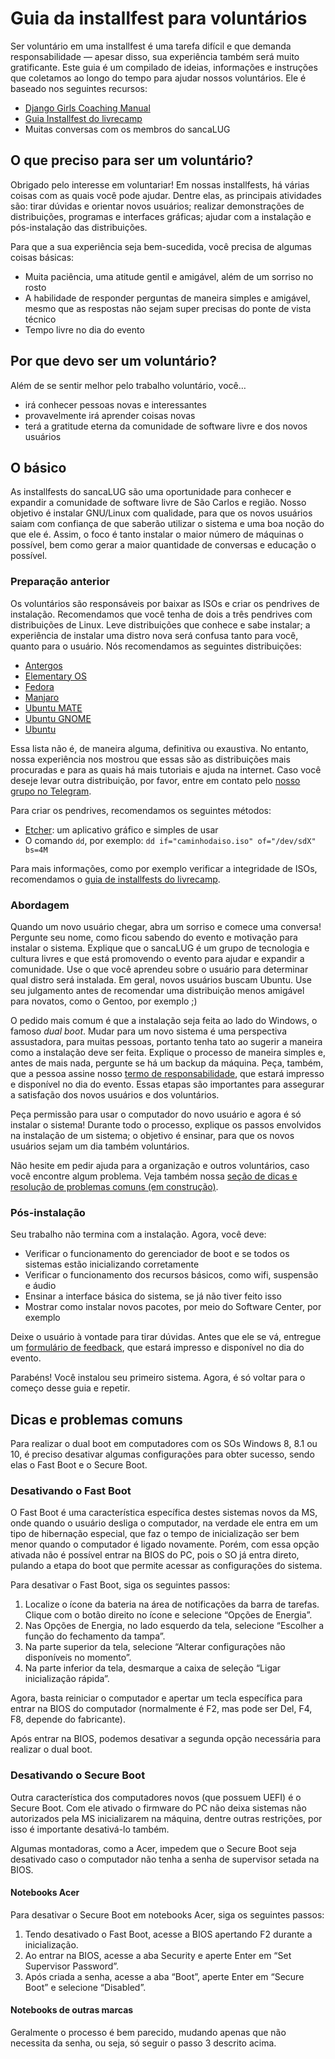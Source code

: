 # Guia da installfest para voluntários

Ser voluntário em uma installfest é uma tarefa difícil e que demanda
responsabilidade — apesar disso, sua experiência também será muito
gratificante. Este guia é um compilado de ideias, informações e instruções que
coletamos ao longo do tempo para ajudar nossos voluntários. Ele é baseado nos
seguintes recursos:

* [Django Girls Coaching Manual](https://coach.djangogirls.org/)
* [Guia Installfest do livrecamp](https://github.com/LivreCamp/documentos/wiki/Guia-Installfest)
* Muitas conversas com os membros do sancaLUG

## O que preciso para ser um voluntário?

Obrigado pelo interesse em voluntariar! Em nossas installfests, há várias
coisas com as quais você pode ajudar. Dentre elas, as principais atividades
são: tirar dúvidas e orientar novos usuários; realizar demonstrações de
distribuições, programas e interfaces gráficas; ajudar com a instalação e
pós-instalação das distribuições.

Para que a sua experiência seja bem-sucedida, você precisa de algumas coisas
básicas:

* Muita paciência, uma atitude gentil e amigável, além de um sorriso no rosto
* A habilidade de responder perguntas de maneira simples e amigável, mesmo que
  as respostas não sejam super precisas do ponte de vista técnico
* Tempo livre no dia do evento

## Por que devo ser um voluntário?

Além de se sentir melhor pelo trabalho voluntário, você…

* irá conhecer pessoas novas e interessantes
* provavelmente irá aprender coisas novas
* terá a gratitude eterna da comunidade de software livre e dos novos usuários

## O básico

As installfests do sancaLUG são uma oportunidade para conhecer e expandir a
comunidade de software livre de São Carlos e região. Nosso objetivo é instalar
GNU/Linux com qualidade, para que os novos usuários saiam com confiança de que
saberão utilizar o sistema e uma boa noção do que ele é. Assim, o foco é tanto
instalar o maior número de máquinas o possível, bem como gerar a maior
quantidade de conversas e educação o possível.

### Preparação anterior

Os voluntários são responsáveis por baixar as ISOs e criar os pendrives de
instalação. Recomendamos que você tenha de dois a três pendrives com
distribuições de Linux. Leve distribuições que conhece e sabe instalar; a
experiência de instalar uma distro nova será confusa tanto para você, quanto
para o usuário. Nós recomendamos as seguintes distribuições:

* [Antergos](https://antergos.com/)
* [Elementary OS](https://elementary.io/)
* [Fedora](https://getfedora.org/)
* [Manjaro](https://manjaro.org/)
* [Ubuntu MATE](https://ubuntu-mate.org/)
* [Ubuntu GNOME](https://ubuntugnome.org/)
* [Ubuntu](https://www.ubuntu.com/)

Essa lista não é, de maneira alguma, definitiva ou exaustiva. No entanto, nossa
experiência nos mostrou que essas são as distribuições mais procuradas e para
as quais há mais tutoriais e ajuda na internet. Caso você deseje levar outra
distribuição, por favor, entre em contato pelo [nosso grupo no
Telegram](https://t.me/sancaLUG).

Para criar os pendrives, recomendamos os seguintes métodos:

* [Etcher](https://etcher.io/): um aplicativo gráfico e simples de usar
* O comando `dd`, por exemplo: `dd if="caminhodaiso.iso" of="/dev/sdX" bs=4M`

Para mais informações, como por exemplo verificar a integridade de ISOs,
recomendamos o [guia de installfests do livrecamp][guia-livrecamp].

[guia-livrecamp]: https://github.com/LivreCamp/documentos/wiki/Guia-Installfest#verificando-integridade-da-iso

### Abordagem

Quando um novo usuário chegar, abra um sorriso e comece uma conversa! Pergunte
seu nome, como ficou sabendo do evento e motivação para instalar o sistema.
Explique que o sancaLUG é um grupo de tecnologia e cultura livres e que está
promovendo o evento para ajudar e expandir a comunidade. Use o que você
aprendeu sobre o usuário para determinar qual distro será instalada. Em geral,
novos usuários buscam Ubuntu. Use seu julgamento antes de recomendar uma
distribuição menos amigável para novatos, como o Gentoo, por exemplo ;)

O pedido mais comum é que a instalação seja feita ao lado do Windows, o famoso
_dual boot_. Mudar para um novo sistema é uma perspectiva assustadora, para
muitas pessoas, portanto tenha tato ao sugerir a maneira como a instalação deve
ser feita. Explique o processo de maneira simples e, antes de mais nada,
pergunte se há um backup da máquina. Peça, também, que a pessoa assine nosso
[termo de responsabilidade][termo-responsabilidade], que estará impresso e
disponível no dia do evento. Essas etapas são importantes para assegurar a
satisfação dos novos usuários e dos voluntários.

[termo-responsabilidade]: https://github.com/sancaLUG/documentos/raw/master/termo-responsabilidade.pdf

Peça permissão para usar o computador do novo usuário e agora é só instalar o
sistema! Durante todo o processo, explique os passos envolvidos na instalação
de um sistema; o objetivo é ensinar, para que os novos usuários sejam um dia
também voluntários.

Não hesite em pedir ajuda para a organização e outros voluntários, caso você
encontre algum problema. Veja também nossa [seção de dicas e resolução de
problemas comuns (em construção)](#dicas-e-problemas-comuns).

### Pós-instalação

Seu trabalho não termina com a instalação. Agora, você deve:

* Verificar o funcionamento do gerenciador de boot e se todos os sistemas estão
  inicializando corretamente
* Verificar o funcionamento dos recursos básicos, como wifi, suspensão e áudio
* Ensinar a interface básica do sistema, se já não tiver feito isso
* Mostrar como instalar novos pacotes, por meio do Software Center, por exemplo

Deixe o usuário à vontade para tirar dúvidas. Antes que ele se vá, entregue um
[formulário de feedback][formulario-feedback], que estará impresso e disponível
no dia do evento.

[formulario-feedback]: https://github.com/sancaLUG/feedback-forms/raw/master/feedback.pdf

Parabéns! Você instalou seu primeiro sistema. Agora, é só voltar para o começo
desse guia e repetir.

## Dicas e problemas comuns

Para realizar o dual boot em computadores com os SOs Windows 8, 8.1 ou 10, é preciso desativar algumas configurações para obter sucesso, sendo elas o Fast Boot e o Secure Boot.

### Desativando o Fast Boot

O Fast Boot é uma característica específica destes sistemas novos da MS, onde quando o usuário desliga o computador, na verdade ele entra em um tipo de hibernação especial, que faz o tempo de inicialização ser bem menor quando o computador é ligado novamente. Porém, com essa opção ativada não é possível entrar na BIOS do PC, pois o SO já entra direto, pulando a etapa do boot que permite acessar as configurações do sistema.

Para desativar o Fast Boot, siga os seguintes passos:

1. Localize o ícone da bateria na área de notificações da barra de tarefas. Clique com o botão direito no ícone e selecione “Opções de Energia”.
2. Nas Opções de Energia, no lado esquerdo da tela, selecione “Escolher a função do fechamento da tampa”.
3. Na parte superior da tela, selecione “Alterar configurações não disponíveis no momento”.
4. Na parte inferior da tela, desmarque a caixa de seleção “Ligar inicialização rápida”.

Agora, basta reiniciar o computador e apertar um tecla específica para entrar na BIOS do computador (normalmente é F2, mas pode ser Del, F4, F8, depende do fabricante).

Após entrar na BIOS, podemos desativar a segunda opção necessária para realizar o dual boot.

### Desativando o Secure Boot

Outra característica dos computadores novos (que possuem UEFI) é o Secure Boot. Com ele ativado o firmware do PC não deixa sistemas não autorizados pela MS inicializarem na máquina, dentre outras restrições, por isso é importante desativá-lo também.

Algumas montadoras, como a Acer, impedem que o Secure Boot seja desativado caso o computador não tenha a senha de supervisor setada na BIOS.

#### Notebooks Acer

Para desativar o Secure Boot em notebooks Acer, siga os seguintes passos:

1. Tendo desativado o Fast Boot, acesse a BIOS apertando F2 durante a inicialização.
2. Ao entrar na BIOS, acesse a aba Security e aperte Enter em “Set Supervisor Password”.
3. Após criada a senha, acesse a aba “Boot”, aperte Enter em “Secure Boot” e selecione “Disabled”.

#### Notebooks de outras marcas

Geralmente o processo é bem parecido, mudando apenas que não necessita da senha, ou seja, só seguir o passo 3 descrito acima.




